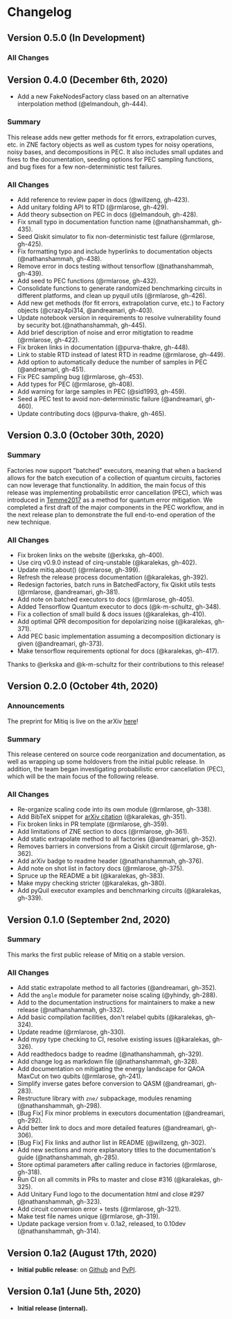 # Changelog

[//]: # " ## Development 0.X.Ydev (Month DDth, YYYY)"
[//]: # " ## (Future) Version 0.1.1 (Date)"
[//]: # " ### Changes"
[//]: # " - **MAJOR FEATURE**: New integration."
[//]: # " - Improve something."
[//]: # " - [Bug Fix]"
[//]: # " - Fix the bug."

## Version 0.5.0 (In Development)

### All Changes


## Version 0.4.0 (December 6th, 2020)
- Add a new FakeNodesFactory class based on an alternative interpolation method (@elmandouh, gh-444).

### Summary

This release adds new getter methods for fit errors, extrapolation curves, etc. in ZNE factory objects as well as
custom types for noisy operations, noisy bases, and decompositions in PEC. It also includes small updates and fixes
to the documentation, seeding options for PEC sampling functions, and bug fixes for a few non-deterministic test failures.

### All Changes

- Add reference to review paper in docs (@willzeng, gh-423).
- Add unitary folding API to RTD (@rmlarose, gh-429).
- Add theory subsection on PEC in docs (@elmandouh, gh-428).
- Fix small typo in documentation function name (@nathanshammah, gh-435).
- Seed Qiskit simulator to fix non-deterministic test failure (@rmlarose, gh-425).
- Fix formatting typo and include hyperlinks to documentation objects (@nathanshammah, gh-438).
- Remove error in docs testing without tensorflow (@nathanshammah, gh-439).
- Add seed to PEC functions (@rmlarose, gh-432).
- Consolidate functions to generate randomized benchmarking circuits in different platforms, and clean up pyquil utils (@rmlarose, gh-426).
- Add new get methods (for fit errors, extrapolation curve, etc.) to Factory objects (@crazy4pi314, @andreamari, gh-403).
- Update notebook version in requirements to resolve vulnerability found by security bot.(@nathanshammah, gh-445).
- Add brief description of noise and error mitigtation to readme (@rmlarose, gh-422).
- Fix broken links in documentation (@purva-thakre, gh-448).
- Link to stable RTD instead of latest RTD in readme (@rmlarose, gh-449).
- Add option to automatically deduce the number of samples in PEC (@andreamari, gh-451).
- Fix PEC sampling bug (@rmlarose, gh-453).
- Add types for PEC (@rmlarose, gh-408).
- Add warning for large samples in PEC (@sid1993, gh-459).
- Seed a PEC test to avoid non-deterministic failure (@andreamari, gh-460).
- Update contributing docs (@purva-thakre, gh-465).

## Version 0.3.0 (October 30th, 2020)

### Summary

Factories now support "batched" executors, meaning that when a backend allows
for the batch execution of a collection of quantum circuits, factories can now
leverage that functionality. In addition, the main focus of this release was
implementing probabilistic error cancellation (PEC), which was introduced in
[Temme2017][temme2017] as a method for quantum error mitigation. We completed
a first draft of the major components in the PEC workflow, and in the next
release plan to demonstrate the full end-to-end operation of the new technique.

[temme2017]: https://arxiv.org/abs/1612.02058

### All Changes

- Fix broken links on the website (@erkska, gh-400).
- Use cirq v0.9.0 instead of cirq-unstable (@karalekas, gh-402).
- Update mitiq.about() (@rmlarose, gh-399).
- Refresh the release process documentation (@karalekas, gh-392).
- Redesign factories, batch runs in BatchedFactory, fix Qiskit utils tests (@rmlarose, @andreamari, gh-381).
- Add note on batched executors to docs (@rmlarose, gh-405).
- Added Tensorflow Quantum executor to docs (@k-m-schultz, gh-348).
- Fix a collection of small build & docs issues (@karalekas, gh-410).
- Add optimal QPR decomposition for depolarizing noise (@karalekas, gh-371).
- Add PEC basic implementation assuming a decomposition dictionary is given (@andreamari, gh-373).
- Make tensorflow requirements optional for docs (@karalekas, gh-417).

Thanks to @erkska and @k-m-schultz for their contributions to this release!


## Version 0.2.0 (October 4th, 2020)

### Announcements

The preprint for Mitiq is live on the arXiv [here][arxiv]!

### Summary

This release centered on source code reorganization and documentation, as well
as wrapping up some holdovers from the initial public release. In addition, the
team began investigating probabilistic error cancellation (PEC), which will be the
main focus of the following release.

### All Changes

- Re-organize scaling code into its own module (@rmlarose, gh-338).
- Add BibTeX snippet for [arXiv citation][arxiv] (@karalekas, gh-351).
- Fix broken links in PR template (@rmlarose, gh-359).
- Add limitations of ZNE section to docs (@rmlarose, gh-361).
- Add static extrapolate method to all factories (@andreamari, gh-352).
- Removes barriers in conversions from a Qiskit circuit (@rmlarose, gh-362).
- Add arXiv badge to readme header (@nathanshammah, gh-376).
- Add note on shot list in factory docs (@rmlarose, gh-375).
- Spruce up the README a bit (@karalekas, gh-383).
- Make mypy checking stricter (@karalekas, gh-380).
- Add pyQuil executor examples and benchmarking circuits (@karalekas, gh-339).

[arxiv]: https://arxiv.org/abs/2009.04417

## Version 0.1.0 (September 2nd, 2020)

### Summary

This marks the first public release of Mitiq on a stable version.

### All Changes

- Add static extrapolate method to all factories (@andreamari, gh-352).
- Add the ``angle`` module for parameter noise scaling (@yhindy, gh-288).
- Add to the documentation instructions for maintainers to make a new release (@nathanshammah, gh-332).
- Add basic compilation facilities, don't relabel qubits (@karalekas, gh-324).
- Update readme (@rmlarose, gh-330).
- Add mypy type checking to CI, resolve existing issues (@karalekas, gh-326).
- Add readthedocs badge to readme (@nathanshammah, gh-329).
- Add change log as markdown file (@nathanshammah, gh-328).
- Add documentation on mitigating the energy landscape for QAOA MaxCut on two qubits (@rmlarose, gh-241).
- Simplify inverse gates before conversion to QASM (@andreamari, gh-283).
- Restructure library with ``zne/`` subpackage, modules renaming (@nathanshammah, gh-298).
- [Bug Fix] Fix minor problems in executors documentation (@andreamari, gh-292).
- Add better link to docs and more detailed features (@andreamari, gh-306).
- [Bug Fix] Fix links and author list in README (@willzeng, gh-302).
- Add new sections and more explanatory titles to the documentation's guide (@nathanshammah, gh-285).
- Store optimal parameters after calling reduce in factories (@rmlarose, gh-318).
- Run CI on all commits in PRs to master and close #316 (@karalekas, gh-325).
- Add Unitary Fund logo to the documentation html and close #297 (@nathanshammah, gh-323).
- Add circuit conversion error + tests (@rmlarose, gh-321).
- Make test file names unique (@rmlarose, gh-319).
- Update package version from v. 0.1a2, released, to 0.10dev (@nathanshammah, gh-314).


## Version 0.1a2 (August 17th, 2020)

- **Initial public release**: on [Github][Github] and [PyPI][PyPI].

## Version 0.1a1 (June 5th, 2020)

- **Initial release (internal).**

[Github]: https://github.com/unitaryfund/mitiq
[PyPI]: https://pypi.org/project/mitiq/0.1a2/
